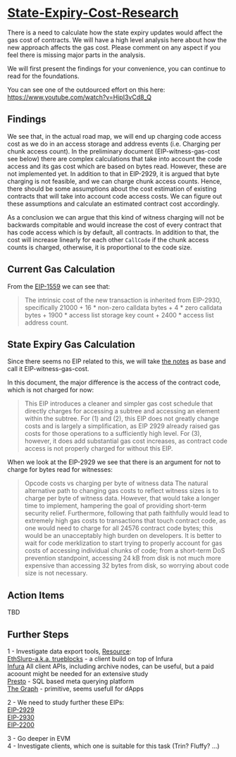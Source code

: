 # [State-Expiry-Cost-Research](https://github.com/ethereum-cdap/cohort-zero/issues/64)

There is a need to calculate how the state expiry updates would affect the gas cost of contracts. We will have a high level analysis here about how the new approach affects the gas cost. Please comment on any aspect if you feel there is missing major parts in the analysis.

We will first present the findings for your convenience, you can continue to read for the foundations. 

You can see one of the outdourced effort on this here: https://www.youtube.com/watch?v=HipI3vCd8_Q

## Findings

We see that, in the actual road map, we will end up charging code access cost as we do in an access storage and address events (i.e. Charging per chunk access count). In the preliminary document (EIP-witness-gas-cost see below) there are complex calculations that take into account the code access and its gas cost which are based on bytes read. However, these are not implemented yet. In addition to that in EIP-2929, it is argued that byte charging is not feasible, and we can charge chunk access counts. Hence, there should be some assumptions about the cost estimation of existing contracts that will take into account code access costs. We can figure out these assumptions and calculate an estimated contract cost accordingly.

As a conclusion we can argue that this kind of witness charging will not be backwards compitable and would increase the cost of every contract that has code access which is by default, all contracts. In addition to that, the cost will increase linearly for each other `CallCode` if the chunk access counts is charged, otherwise, it is proportional to the code size.


## Current Gas Calculation

From the [EIP-1559](https://eips.ethereum.org/EIPS/eip-1559) we can see that:
>The intrinsic cost of the new transaction is inherited from EIP-2930, specifically 21000 + 16 * non-zero calldata bytes + 4 * zero calldata bytes + 1900 * access list storage key count + 2400 * access list address count.


## State Expiry Gas Calculation

Since there seems no EIP related to this, we will take [the notes](https://notes.ethereum.org/@vbuterin/witness_gas_cost_2) as base and call it EIP-witness-gas-cost.

In this document, the major difference is the access of the contract code, which is not charged for now:
>This EIP introduces a cleaner and simpler gas cost schedule that directly charges for accessing a subtree and accessing an element within the subtree. For (1) and (2), this EIP does not greatly change costs and is largely a simplification, as EIP 2929 already raised gas costs for those operations to a sufficiently high level. For (3), however, it does add substantial gas cost increases, as contract code access is not properly charged for without this EIP.

When we look at the EIP-2929 we see that there is an argument for not to charge for bytes read for witnesses:
>Opcode costs vs charging per byte of witness data
The natural alternative path to changing gas costs to reflect witness sizes is to charge per byte of witness data. However, that would take a longer time to implement, hampering the goal of providing short-term security relief. Furthermore, following that path faithfully would lead to extremely high gas costs to transactions that touch contract code, as one would need to charge for all 24576 contract code bytes; this would be an unacceptably high burden on developers. It is better to wait for code merklization to start trying to properly account for gas costs of accessing individual chunks of code; from a short-term DoS prevention standpoint, accessing 24 kB from disk is not much more expensive than accessing 32 bytes from disk, so worrying about code size is not necessary.

## Action Items

TBD

## Further Steps

1 - Investigate data export tools, 
[Resource](https://medium.com/coinmonks/solution-to-extract-data-from-ethereum-52d0b8007d1b):<br />
[EthSlurp-a.k.a. trueblocks](http://ethslurp.com/) - a client build on top of Infura <br />
[Infura](https://infura.io/docs/ethereum) All client APIs, including archive nodes, can be useful, but a paid acoount might be needed for an extensive study<br />
[Presto](https://github.com/xiaoyao1991/presto-ethereum) - SQL based meta querying platform<br />
[The Graph](https://thegraph.com/docs/developer/query-the-graph) - primitive, seems usefull for dApps<br />

2 - We need to study further these EIPs:<br />
[EIP-2929](https://eips.ethereum.org/EIPS/eip-2929)<br />
[EIP-2930](https://eips.ethereum.org/EIPS/eip-2930)<br />
[EIP-2200](https://eips.ethereum.org/EIPS/eip-2200)<br />

3 - Go deeper in EVM<br />
4 - Investigate clients, which one is suitable for this task (Trin? Fluffy? ...)
